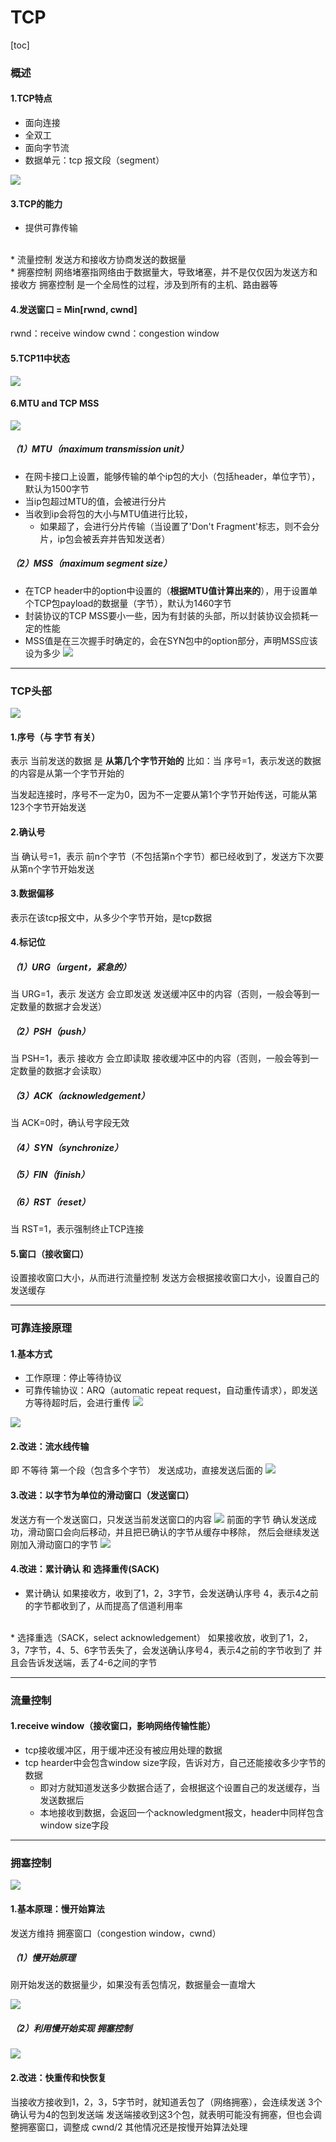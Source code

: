 # TCP
[toc]
### 概述

#### 1.TCP特点
* 面向连接
* 全双工
* 面向字节流
* 数据单元：tcp 报文段（segment）

![](./imgs/tcp_02.png)

#### 3.TCP的能力
* 提供可靠传输
</br>
* 流量控制
发送方和接收方协商发送的数据量
</br>
* 拥塞控制
网络堵塞指网络由于数据量大，导致堵塞，并不是仅仅因为发送方和接收方
拥塞控制 是一个全局性的过程，涉及到所有的主机、路由器等

#### 4.发送窗口 =  Min[rwnd, cwnd]
rwnd：receive window
cwnd：congestion window

#### 5.TCP11中状态
![](./imgs/tcp_01.gif)

#### 6.MTU and TCP MSS

![](./imgs/tcp_mss_01.png)

##### （1）MTU（maximum transmission unit）
* 在网卡接口上设置，能够传输的单个ip包的大小（包括header，单位字节），默认为1500字节
* 当ip包超过MTU的值，会被进行分片
* 当收到ip会将包的大小与MTU值进行比较，
  * 如果超了，会进行分片传输（当设置了'Don't Fragment'标志，则不会分片，ip包会被丢弃并告知发送者）

##### （2）MSS（maximum segment size）
* 在TCP header中的option中设置的（**根据MTU值计算出来的**），用于设置单个TCP包payload的数据量（字节），默认为1460字节
* 封装协议的TCP MSS要小一些，因为有封装的头部，所以封装协议会损耗一定的性能
* MSS值是在三次握手时确定的，会在SYN包中的option部分，声明MSS应该设为多少
![](./imgs/tcp_mss_02.png)

***

### TCP头部
![](./imgs/tcp_header_01.png)

#### 1.序号（与 字节 有关）
表示 当前发送的数据 是 **从第几个字节开始的**
比如：当 序号=1，表示发送的数据的内容是从第一个字节开始的

当发起连接时，序号不一定为0，因为不一定要从第1个字节开始传送，可能从第123个字节开始发送

#### 2.确认号
当 确认号=1，表示 前n个字节（不包括第n个字节）都已经收到了，发送方下次要从第n个字节开始发送

#### 3.数据偏移
表示在该tcp报文中，从多少个字节开始，是tcp数据

#### 4.标记位

##### （1）URG（urgent，紧急的）
当 URG=1，表示 发送方 会立即发送 发送缓冲区中的内容（否则，一般会等到一定数量的数据才会发送）

##### （2）PSH（push）
当 PSH=1，表示 接收方 会立即读取 接收缓冲区中的内容（否则，一般会等到一定数量的数据才会读取）

##### （3）ACK（acknowledgement）
当 ACK=0时，确认号字段无效

##### （4）SYN（synchronize）

##### （5）FIN（finish）

##### （6）RST（reset）
当 RST=1，表示强制终止TCP连接

#### 5.窗口（接收窗口）
设置接收窗口大小，从而进行流量控制
发送方会根据接收窗口大小，设置自己的发送缓存
***

### 可靠连接原理

#### 1.基本方式
* 工作原理：停止等待协议
* 可靠传输协议：ARQ（automatic repeat request，自动重传请求），即发送方等待超时后，会进行重传
![](./imgs/tcp_03.png)

![](./imgs/tcp_04.png)

#### 2.改进：流水线传输
即 不等待 第一个段（包含多个字节） 发送成功，直接发送后面的
![](./imgs/tcp_05.png)

#### 3.改进：以字节为单位的滑动窗口（发送窗口）
发送方有一个发送窗口，只发送当前发送窗口的内容
![](./imgs/tcp_08.png)
前面的字节 确认发送成功，滑动窗口会向后移动，并且把已确认的字节从缓存中移除，
然后会继续发送刚加入滑动窗口的字节
![](./imgs/tcp_09.png)

#### 4.改进：累计确认 和 选择重传(SACK)
* 累计确认
如果接收方，收到了1，2，3字节，会发送确认序号 4，表示4之前的字节都收到了，从而提高了信道利用率
</br>
* 选择重选（SACK，select acknowledgement）
如果接收放，收到了1，2，3，7字节，4、5、6字节丢失了，会发送确认序号4，表示4之前的字节收到了
并且会告诉发送端，丢了4-6之间的字节

***

### 流量控制

#### 1.receive window（接收窗口，影响网络传输性能）
* tcp接收缓冲区，用于缓冲还没有被应用处理的数据
* tcp hearder中会包含window size字段，告诉对方，自己还能接收多少字节的数据
  * 即对方就知道发送多少数据合适了，会根据这个设置自己的发送缓存，当发送数据后
  * 本地接收到数据，会返回一个acknowledgment报文，header中同样包含window size字段

***

### 拥塞控制
![](./imgs/congestion_01.png)

#### 1.基本原理：慢开始算法
发送方维持 拥塞窗口（congestion window，cwnd）

##### （1）慢开始原理
刚开始发送的数据量少，如果没有丢包情况，数据量会一直增大

![](./imgs/congestion_02.png)

##### （2）利用慢开始实现 拥塞控制
![](./imgs/congestion_03.png)

#### 2.改进：快重传和快恢复

当接收方接收到1，2，3，5字节时，就知道丢包了（网络拥塞），会连续发送 3个 确认号为4的包到发送端
发送端接收到这3个包，就表明可能没有拥塞，但也会调整拥塞窗口，调整成 cwnd/2
其他情况还是按慢开始算法处理

